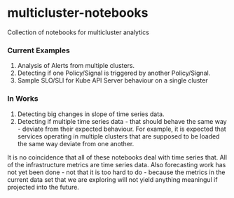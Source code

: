 # multicluster-notebooks
Collection of notebooks for multicluster analytics

### Current Examples

1. Analysis of Alerts from multiple clusters.
1. Detecting if one Policy/Signal is triggered by another Policy/Signal.
1. Sample SLO/SLI for Kube API Server behaviour on a single cluster

### In Works

1. Detecting big changes in slope of time series data.
1. Detecting if multiple time series data - that should behave the same way - deviate from their expected behaviour. For example, it is expected that services operating in multiple clusters that are supposed to be loaded the same way deviate from one another.


It is no coincidence that all of these notebooks deal with time series that. All of the infrastructure metrics are time series data. Also forecasting work has not yet been done - not that it is too hard to do - because the metrics in the current data set that we are exploring will not yield anything meaningul if projected into the future. 


